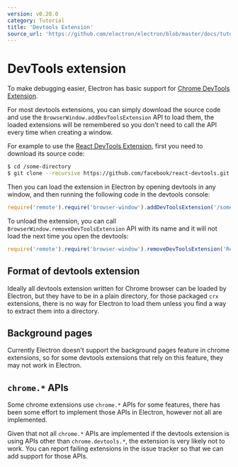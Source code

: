 ```yaml
---
version: v0.28.0
category: Tutorial
title: 'Devtools Extension'
source_url: 'https://github.com/electron/electron/blob/master/docs/tutorial/devtools-extension.md'
---
```


# DevTools extension

To make debugging easier, Electron has basic support for
[Chrome DevTools Extension][devtools-extension].

For most devtools extensions, you can simply download the source code and use
the `BrowserWindow.addDevToolsExtension` API to load them, the loaded extensions
will be remembered so you don't need to call the API every time when creating
a window.

For example to use the [React DevTools Extension](https://github.com/facebook/react-devtools), first you need to download its
source code:

```bash
$ cd /some-directory
$ git clone --recursive https://github.com/facebook/react-devtools.git
```

Then you can load the extension in Electron by opening devtools in any window,
and then running the following code in the devtools console:

```javascript
require('remote').require('browser-window').addDevToolsExtension('/some-directory/react-devtools');
```

To unload the extension, you can call `BrowserWindow.removeDevToolsExtension`
API with its name and it will not load the next time you open the devtools:

```javascript
require('remote').require('browser-window').removeDevToolsExtension('React Developer Tools');
```

## Format of devtools extension

Ideally all devtools extension written for Chrome browser can be loaded by
Electron, but they have to be in a plain directory, for those packaged `crx`
extensions, there is no way for Electron to load them unless you find a way to
extract them into a directory.

## Background pages

Currently Electron doesn't support the background pages feature in chrome extensions,
so for some devtools extensions that rely on this feature, they may not work in Electron.

## `chrome.*` APIs

Some chrome extensions use `chrome.*` APIs for some features, there has been some
effort to implement those APIs in Electron, however not all are implemented.

Given that not all `chrome.*` APIs are implemented if the devtools extension is using APIs other than `chrome.devtools.*`, the extension is very likely not to work. You can report failing extensions in the issue tracker so that we can add support for those APIs.

[devtools-extension]: https://developer.chrome.com/extensions/devtools
